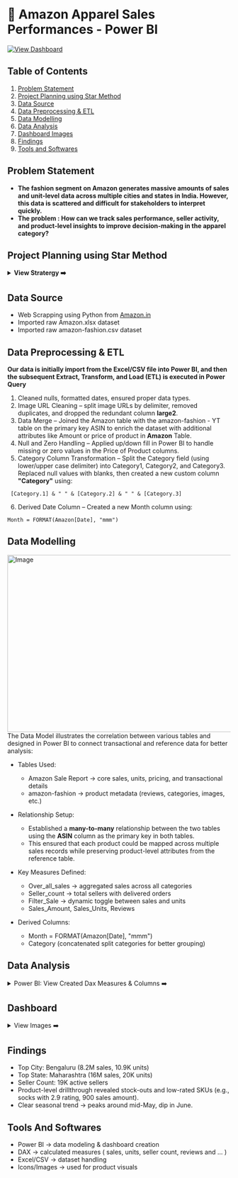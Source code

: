 # 🛒 Amazon Apparel Sales Performances - Power BI

[![View Dashboard ](https://img.shields.io/badge/View%20Dashboard-Click%20Here-black?style=for-the-badge&logo=powerbi&logoColor=yellow&labelColor=yellow)](https://app.powerbi.com/view?r=eyJrIjoiNTc4MTc1ZWQtNTU4NC00NGY3LTg5NTQtNzhlNmQ5MDI3MTQwIiwidCI6IjM3MzhkYjE5LTA4MzUtNDhmZS05MjhiLWMxZjI3ZmNkN2Y2NCJ9)

## Table of Contents
  1. [Problem Statement](#problem-statement)
  2. [Project Planning using Star Method](#project-planning-using-star-method)
  3. [Data Source](#data-source)
  4. [Data Preprocessing \& ETL](#data-preprocessing--etl)
  5. [Data Modelling](#data-modelling)
  6. [Data Analysis](#data-analysis)
  7. [Dashboard Images](#dashboard)
  8. [Findings](#findings)
  9. [Tools and Softwares](#tools-and-softwares)

## Problem Statement
- **The fashion segment on Amazon generates massive amounts of sales and unit-level data across multiple cities and states in India. However, this data is scattered and difficult for stakeholders to interpret quickly.**
- **The problem : How can we track sales performance, seller activity, and product-level insights to improve decision-making in the apparel category?**


## Project Planning using Star Method
<details>
<summary>
<b>View Stratergy ➡️</b>
</summary><br>

- Understand key KPIs: Overall Sales, Units, Seller Count
- Build hierarchical view: State → City → Product → Product Details
- Enable drilldowns: from overview → product listings → product-level insights
- Design dashboards with clear filters and interactions 

### 📝 S - Situation
Amazon’s apparel sales data was scattered, making it hard for stakeholders to track performance across sellers, cities, and products. A unified, interactive view was needed for better decision-making.

### 🎯 T - Task
- Create Interactive Power BI Dashboard
- Track overall sales, units, and sellers
- Monitor city-wise and state-wise performance
- Provide drillthrough to product and product-level views
- Ensure stakeholders could filter by sales/units dynamically

### ⚡ A - Action
I collected raw Amazon Fashion sales data, cleaned and formatted it, and created a dynamic option to switch between sales and units. Key measures like overall sales, seller count, and reviews were built in Power BI for analysis. Dashboards were designed at three levels — Overview, Products, and Product View — to track performance from high-level trends down to individual products.

### 🏆 R - Result
- The dashboard revealed top-performing states and cities, highlighted product-level gaps such as low-rated SKUs, and gave management a clear tool to track sales and units. 
- By identifying sales trends, high-performing products, and top-selling items, the solution contributed to a **10% increase in revenue**. 
- Additionally, regional sales visualizations **improved market insights by 15%**, enabling more informed strategic planning and faster, data-driven decisions.

</details>


## Data Source
- Web Scrapping using Python from [Amazon.in](https://www.amazon.in/)
- Imported raw Amazon.xlsx dataset
- Imported raw amazon-fashion.csv dataset

## Data Preprocessing & ETL
**Our data is initially import from the Excel/CSV file into Power BI, and then the subsequent Extract, Transform, and Load (ETL) is executed in Power Query**
<br>
1. Cleaned nulls, formatted dates, ensured proper data types.  
2. Image URL Cleaning – split image URLs by delimiter, removed duplicates, and dropped the redundant column **large2**.
3. Data Merge – Joined the Amazon table with the amazon-fashion - YT table on the primary key ASIN to enrich the dataset with additional attributes like Amount or price of product in **Amazon** Table.
4. Null and Zero Handling – Applied up/down fill in Power BI to handle missing or zero values in the Price of Product columns.
5. Category Column Transformation – Split the Category field (using lower/upper case delimiter) into Category1, Category2, and Category3. Replaced null values with blanks, then created a new custom column **"Category"** using:

  ```
   [Category.1] & " " & [Category.2] & " " & [Category.3]
  ```

6. Derived Date Column – Created a new Month column using:

  ```
  Month = FORMAT(Amazon[Date], "mmm")
  ```


## Data Modelling
<img width="700" height="400" alt="Image" src="https://github.com/user-attachments/assets/d9cac1b5-b15b-4e81-be20-e636134bbecd" /> <br>
The Data Model illustrates the correlation between various tables and designed in Power BI to connect transactional and reference data for better analysis:

- Tables Used:
  - Amazon Sale Report → core sales, units, pricing, and transactional details
  - amazon-fashion → product metadata (reviews, categories, images, etc.)

- Relationship Setup:
  - Established a **many-to-many** relationship between the two tables using the **ASIN** column as the primary key in both tables.
  - This ensured that each product could be mapped across multiple sales records while preserving product-level attributes from the reference table.

- Key Measures Defined:
  - Over_all_sales → aggregated sales across all categories
  - Seller_count → total sellers with delivered orders
  - Filter_Sale → dynamic toggle between sales and units
  - Sales_Amount, Sales_Units, Reviews

- Derived Columns:

  - Month = FORMAT(Amazon[Date], "mmm")
  - Category (concatenated split categories for better grouping)


## Data Analysis
<details>
<summary>
Power BI: View Created Dax Measures & Columns ➡️
</summary><br>

**Measures:**
1. Return_Units 
```
= var val= CALCULATE([Sale_Units],CONTAINSSTRING(Amazon[Status],"Return"))
return IF(val=BLANK(),0,val)
```

2. Reviews 
```
= var val = COUNT('amazon-fashion'[no__of_reviews])
return IF(ISBLANK(val),0)
```

3. Sale_Ammount 
```
= var val = SUM(Amazon[Total_Ammount])
return if(ISBLANK(val),0)
```

4. Sale_Units 
```
= var selecting = SELECTEDVALUE(Sale_Option[Type])
var _units =SUM(Amazon[Qty])
var _sale = SUM(Amazon[Total_Ammount])
return IF(selecting="1",_sale,_units)
```

5. All_Sale 
```
= CALCULATE([Sale_Units],ALL('amazon-fashion'[Category]))
```

6. Order_Counts 
```
= var val = CALCULATE(COUNT('amazon-fashion'[seller_id]),CONTAINSSTRING(Amazon[Status],"Delivered"))
return IF(val=BLANK(),"0",val)
```

**Calculated Columns:**

1. Month 
```
1.	month = FORMAT(Amazon[Date],"mmm")
```

**Tables Created:**

1. Sale_Option 
```
= DataTable("Name", STRING,"Type", STRING,{{"1","Sales"},{"2","Units"}})
```   

</details>

## Dashboard
<details>
<summary>
View Images ➡️
</summary>

> ### 1. OverView
> <a href="https://app.powerbi.com/view?r=eyJrIjoiNTc4MTc1ZWQtNTU4NC00NGY3LTg5NTQtNzhlNmQ5MDI3MTQwIiwidCI6IjM3MzhkYjE5LTA4MzUtNDhmZS05MjhiLWMxZjI3ZmNkN2Y2NCJ9" target="_blank"> <img width="650" height="420" alt="Image" src="https://github.com/user-attachments/assets/9bb51257-c8cc-4784-b4e8-9442103f0c96" /> </a>

> ### 2. Products
> <img width="650" height="420" alt="Image" src="https://github.com/user-attachments/assets/7e19ada0-3cde-49f7-a352-119cacda5eaa" />

> ### 3. Products View
> <img width="650" height="420" alt="Image" src="https://github.com/user-attachments/assets/90254f0e-44d7-4d1a-9e17-7130f9ff4d1f" />

</details>


## Findings
- Top City: Bengaluru (8.2M sales, 10.9K units)
- Top State: Maharashtra (16M sales, 20K units)
- Seller Count: 19K active sellers
- Product-level drillthrough revealed stock-outs and low-rated SKUs (e.g., socks with 2.9 rating, 900 sales amount).
- Clear seasonal trend → peaks around mid-May, dip in June.

## Tools And Softwares
- Power BI → data modeling & dashboard creation
- DAX → calculated measures ( sales, units, seller count, reviews and ... )
- Excel/CSV → dataset handling
- Icons/Images → used for product visuals
